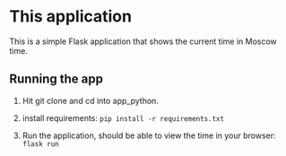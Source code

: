 
# This application

This is a simple Flask application that shows the current time in Moscow time.

## Running the app

1. Hit git clone and cd into app_python.

2. install requirements:
   `pip install -r requirements.txt`

3. Run the application, should be able to view the time in your browser:
    `flask run`
 